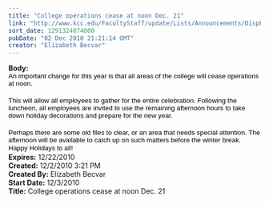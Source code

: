 ```yaml
---
title: "College operations cease at noon Dec. 21"
link: "http://www.kcc.edu/FacultyStaff/update/Lists/Announcements/DispForm.aspx?ID=10"
sort_date: 1291324874000
pubDate: "02 Dec 2010 21:21:14 GMT"
creator: "Elizabeth Becvar"
---
```


<div><b>Body:</b> <div class=ExternalClass326B22379A294ECD8AC83D50FDB2BA69>
<div>
<p class=MsoNormal style="margin:0in 0in 0.8pt"><span style="font-size:10pt;color:black;font-family:'Arial','sans-serif'">An important change for this year is that all areas of the college will cease operations at noon.</span></p>
<p class=MsoNormal style="margin:0in 0in 0.8pt"><span style="font-size:10pt;color:black;font-family:'Arial','sans-serif'"></span> </p>
<p class=MsoNormal style="margin:0in 0in 0.8pt"><span style="font-size:10pt;color:black;font-family:'Arial','sans-serif'">This will allow all employees to gather for the entire celebration. Following the luncheon, all employees are invited to use the remaining afternoon hours to take down holiday decorations and prepare for the new year. </span></p>
<p class=MsoNormal style="margin:0in 0in 0.8pt"><span style="font-size:10pt;color:black;font-family:'Arial','sans-serif'"></span> </p>
<p class=MsoNormal style="margin:0in 0in 0.8pt"><span style="font-size:10pt;color:black;font-family:'Arial','sans-serif'">Perhaps there are some old files to clear, or an area that needs special attention. The afternoon will be available to catch up on such matters before the winter break.</span></p>
<p class=MsoNormal style="margin:0in 0in 0.8pt"><span style="font-size:10pt;color:black;font-family:'Arial','sans-serif'">Happy Holidays to all!</span></p></div></div></div>
<div><b>Expires:</b> 12/22/2010</div>
<div><b>Created:</b> 12/2/2010 3:21 PM</div>
<div><b>Created By:</b> Elizabeth Becvar</div>
<div><b>Start Date:</b> 12/3/2010</div>
<div><b>Title:</b> College operations cease at noon Dec. 21</div>
